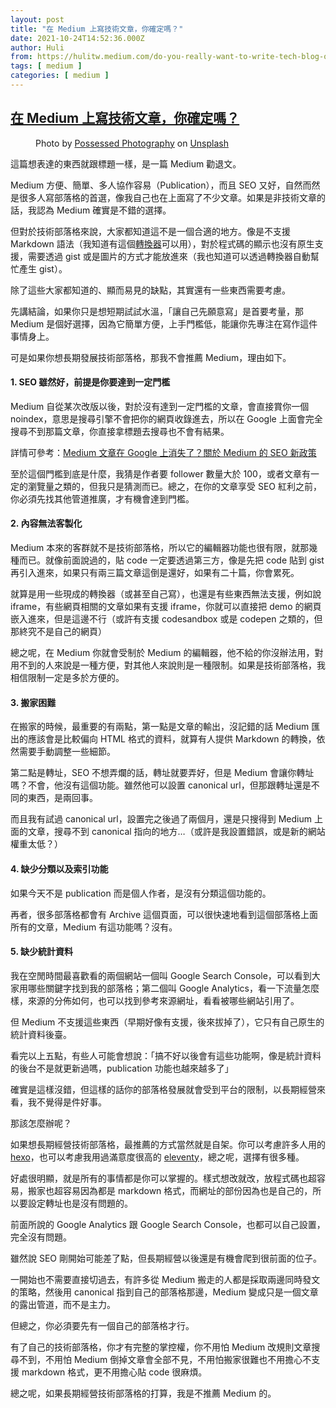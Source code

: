 ```yaml
---
layout: post
title: "在 Medium 上寫技術文章，你確定嗎？"
date: 2021-10-24T14:52:36.000Z
author: Huli
from: https://hulitw.medium.com/do-you-really-want-to-write-tech-blog-on-medium-3dd25640f26c?source=rss-f1fb3e40dc37------2
tags: [ medium ]
categories: [ medium ]
---
```

<!--1635087156000-->
[在 Medium 上寫技術文章，你確定嗎？](https://hulitw.medium.com/do-you-really-want-to-write-tech-blog-on-medium-3dd25640f26c?source=rss-f1fb3e40dc37------2)
------

<div>
<figure><img alt="" src="https://cdn-images-1.medium.com/max/1024/0*9ORUsG5qbgYuKoR8" /><figcaption>Photo by <a href="https://unsplash.com/@possessedphotography?utm_source=medium&amp;utm_medium=referral">Possessed Photography</a> on <a href="https://unsplash.com?utm_source=medium&amp;utm_medium=referral">Unsplash</a></figcaption></figure><p>這篇想表達的東西就跟標題一樣，是一篇 Medium 勸退文。</p><p>Medium 方便、簡單、多人協作容易（Publication），而且 SEO 又好，自然而然是很多人寫部落格的首選，像我自己也在上面寫了不少文章。如果是非技術文章的話，我認為 Medium 確實是不錯的選擇。</p><p>但對於技術部落格來說，大家都知道這不是一個合適的地方。像是不支援 Markdown 語法（我知道有這個<a href="https://markdowntomedium.com/">轉換器</a>可以用），對於程式碼的顯示也沒有原生支援，需要透過 gist 或是圖片的方式才能放進來（我也知道可以透過轉換器自動幫忙產生 gist）。</p><p>除了這些大家都知道的、顯而易見的缺點，其實還有一些東西需要考慮。</p><p>先講結論，如果你只是想短期試試水溫，「讓自己先願意寫」是首要考量，那 Medium 是個好選擇，因為它簡單方便，上手門檻低，能讓你先專注在寫作這件事情身上。</p><p>可是如果你想長期發展技術部落格，那我不會推薦 Medium，理由如下。</p><h4>1. SEO 雖然好，前提是你要達到一定門檻</h4><p>Medium 自從某次改版以後，對於沒有達到一定門檻的文章，會直接賞你一個 noindex，意思是搜尋引擎不會把你的網頁收錄進去，所以在 Google 上面會完全搜尋不到那篇文章，你直接拿標題去搜尋也不會有結果。</p><p>詳情可參考：<a href="https://medium.com/kung-%E7%9A%84%E6%97%A5%E5%B8%B8/medium-%E6%96%87%E7%AB%A0%E5%9C%A8-google-%E4%B8%8A%E6%B6%88%E5%A4%B1%E4%BA%86-%E9%97%9C%E6%96%BC-medium-%E7%9A%84-seo-%E6%96%B0%E6%94%BF%E7%AD%96-b05f99b2f372?sk=68d4599717077ab2fd625f265bb70832">Medium 文章在 Google 上消失了？關於 Medium 的 SEO 新政策</a></p><p>至於這個門檻到底是什麼，我猜是作者要 follower 數量大於 100，或者文章有一定的瀏覽量之類的，但我只是猜測而已。總之，在你的文章享受 SEO 紅利之前，你必須先找其他管道推廣，才有機會達到門檻。</p><h4>2. 內容無法客製化</h4><p>Medium 本來的客群就不是技術部落格，所以它的編輯器功能也很有限，就那幾種而已。就像前面說過的，貼 code 一定要透過第三方，像是先把 code 貼到 gist 再引入進來，如果只有兩三篇文章這倒是還好，如果有二十篇，你會累死。</p><p>就算是用一些現成的轉換器（或甚至自己寫），也還是有些東西無法支援，例如說 iframe，有些網頁相關的文章如果有支援 iframe，你就可以直接把 demo 的網頁嵌入進來，但是這邊不行（或許有支援 codesandbox 或是 codepen 之類的，但那終究不是自己的網頁）</p><p>總之呢，在 Medium 你就會受制於 Medium 的編輯器，他不給的你沒辦法用，對用不到的人來說是一種方便，對其他人來說則是一種限制。如果是技術部落格，我相信限制一定是多於方便的。</p><h4>3. 搬家困難</h4><p>在搬家的時候，最重要的有兩點，第一點是文章的輸出，沒記錯的話 Medium 匯出的應該會是比較偏向 HTML 格式的資料，就算有人提供 Markdown 的轉換，依然需要手動調整一些細節。</p><p>第二點是轉址，SEO 不想弄爛的話，轉址就要弄好，但是 Medium 會讓你轉址嗎？不會，他沒有這個功能。雖然他可以設置 canonical url，但那跟轉址還是不同的東西，是兩回事。</p><p>而且我有試過 canonical url，設置完之後過了兩個月，還是只搜得到 Medium 上面的文章，搜尋不到 canonical 指向的地方…（或許是我設置錯誤，或是新的網站權重太低？）</p><h4>4. 缺少分類以及索引功能</h4><p>如果今天不是 publication 而是個人作者，是沒有分類這個功能的。</p><p>再者，很多部落格都會有 Archive 這個頁面，可以很快速地看到這個部落格上面所有的文章，Medium 有這功能嗎？沒有。</p><h4>5. 缺少統計資料</h4><p>我在空閒時間最喜歡看的兩個網站一個叫 Google Search Console，可以看到大家用哪些關鍵字找到我的部落格；第二個叫 Google Analytics，看一下流量怎麼樣，來源的分佈如何，也可以找到參考來源網址，看看被哪些網站引用了。</p><p>但 Medium 不支援這些東西（早期好像有支援，後來拔掉了），它只有自己原生的統計資料後臺。</p><p>看完以上五點，有些人可能會想說：「搞不好以後會有這些功能啊，像是統計資料的後台不是就更新過嗎，publication 功能也越來越多了」</p><p>確實是這樣沒錯，但這樣的話你的部落格發展就會受到平台的限制，以長期經營來看，我不覺得是件好事。</p><p>那該怎麼辦呢？</p><p>如果想長期經營技術部落格，最推薦的方式當然就是自架。你可以考慮許多人用的 <a href="https://hexo.io/zh-tw/">hexo</a>，也可以考慮我用過滿意度很高的 <a href="https://blog.huli.tw/2021/08/22/eleventy-over-hexo/">eleventy</a>，總之呢，選擇有很多種。</p><p>好處很明顯，就是所有的事情都是你可以掌握的。樣式想改就改，放程式碼也超容易，搬家也超容易因為都是 markdown 格式，而網址的部份因為也是自己的，所以要設定轉址也是沒有問題的。</p><p>前面所說的 Google Analytics 跟 Google Search Console，也都可以自己設置，完全沒有問題。</p><p>雖然說 SEO 剛開始可能差了點，但長期經營以後還是有機會爬到很前面的位子。</p><p>一開始也不需要直接切過去，有許多從 Medium 搬走的人都是採取兩邊同時發文的策略，然後用 canonical 指到自己的部落格那邊，Medium 變成只是一個文章的露出管道，而不是主力。</p><p>但總之，你必須要先有一個自己的部落格才行。</p><p>有了自己的技術部落格，你才有完整的掌控權，你不用怕 Medium 改規則文章搜尋不到，不用怕 Medium 倒掉文章會全部不見，不用怕搬家很難也不用擔心不支援 markdown 格式，更不用擔心貼 code 很麻煩。</p><p>總之呢，如果長期經營技術部落格的打算，我是不推薦 Medium 的。</p><img src="https://medium.com/_/stat?event=post.clientViewed&referrerSource=full_rss&postId=3dd25640f26c" width="1" height="1" alt="">
</div>
